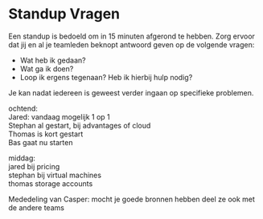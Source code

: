 # Standup Vragen

Een standup is bedoeld om in 15 minuten afgerond te hebben. Zorg ervoor dat jij en al je teamleden beknopt antwoord geven op de volgende vragen:

- Wat heb ik gedaan?
- Wat ga ik doen?
- Loop ik ergens tegenaan? Heb ik hierbij hulp nodig?

Je kan nadat iedereen is geweest verder ingaan op specifieke problemen.

ochtend:  
Jared: vandaag mogelijk 1 op 1  
Stephan al gestart, bij advantages of cloud  
Thomas is kort gestart  
Bas gaat nu starten  


middag:  
jared bij pricing  
stephan bij virtual machines  
thomas storage accounts  

Mededeling van Casper: mocht je goede bronnen hebben deel ze ook met de andere teams